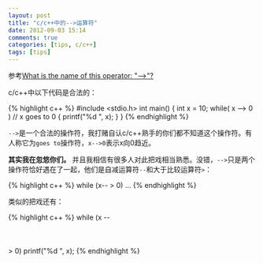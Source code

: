 ```yaml
---
layout: post
title: "c/c++中的-->运算符"
date: 2012-09-03 15:14
comments: true
categories: [tips, c/c++]
tags: [tips]
---
```


参考[What is the name of this operator: "-->"?](http://stackoverflow.com/questions/1642028/what-is-the-name-of-this-operator)

c/c++中以下代码是合法的：

{% highlight c++ %}
#include <stdio.h>
int main()
{
     int x = 10;
     while( x --> 0 ) // x goes to 0
     {
        printf("%d ", x);
     }
}
{% endhighlight %}
<!-- more -->
`-->`是一个合法的操作符，我打赌自认c/c++熟手的你们都不知道这个操作符。有人称它为`goes to`操作符，`x-->0`表示x向0趋近。

**其实我在忽悠你们。** 并且我相信有很多人对此把戏相当熟悉。没错，`-->`只是两个操作符恰好遇在了一起，他们是自减运算符`--`和大于比较运算符`>`：

{% highlight c++ %}
while (x-- > 0)
    ...
{% endhighlight %}

类似的把戏还有：

{% highlight c++ %}
while (x -- \
             \
              \
               \
                > 0)
    printf("%d ", x);
{% endhighlight %}




